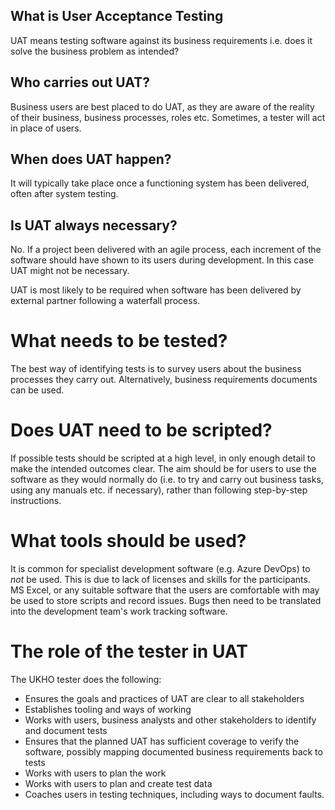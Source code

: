 ## What is User Acceptance Testing

UAT means testing software against its business requirements i.e. does it solve the business problem as intended?

## Who carries out UAT?

Business users are best placed to do UAT, as they are aware of the reality of their business, business processes, roles etc.  Sometimes, a tester will act in place of users.

## When does UAT happen?

It will typically take place once a functioning system has been delivered, often after system testing.

## Is UAT always necessary?

No.  If a project been delivered with an agile process, each increment of the software should have shown to its users during development.  In this case UAT might not be necessary.

UAT is most likely to be required when software has been delivered by external partner following a waterfall process.

# What needs to be tested?

The best way of identifying tests is to survey users about the business processes they carry out.  Alternatively, business requirements documents can be used.

# Does UAT need to be scripted?

If possible tests should be scripted at a high level, in only enough detail to make the intended outcomes clear.  The aim should be for users to use the software as they would normally do (i.e. to try and carry out business tasks, using any manuals etc. if necessary), rather than following step-by-step instructions.

# What tools should be used?

It is common for specialist development software (e.g. Azure DevOps) to *not* be used.  This is due to lack of licenses and skills for the participants.  MS Excel, or any suitable software that the users are comfortable with may be used to store scripts and record issues.  Bugs then need to be translated into the development team's work tracking software.

# The role of the tester in UAT

The UKHO tester does the following:

- Ensures the goals and practices of UAT are clear to all stakeholders
- Establishes tooling and ways of working
- Works with users, business analysts and other stakeholders to identify and document tests
- Ensures that the planned UAT has sufficient coverage to verify the software, possibly mapping documented business requirements back to tests
- Works with users to plan the work
- Works with users to plan and create test data
- Coaches users in testing techniques, including ways to document faults.
